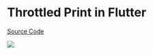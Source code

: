 # Throttled Print in Flutter

[Source Code](../source/throttled-print-in-flutter.dart)

![](../images/throttled-print-in-flutter.jpg)
